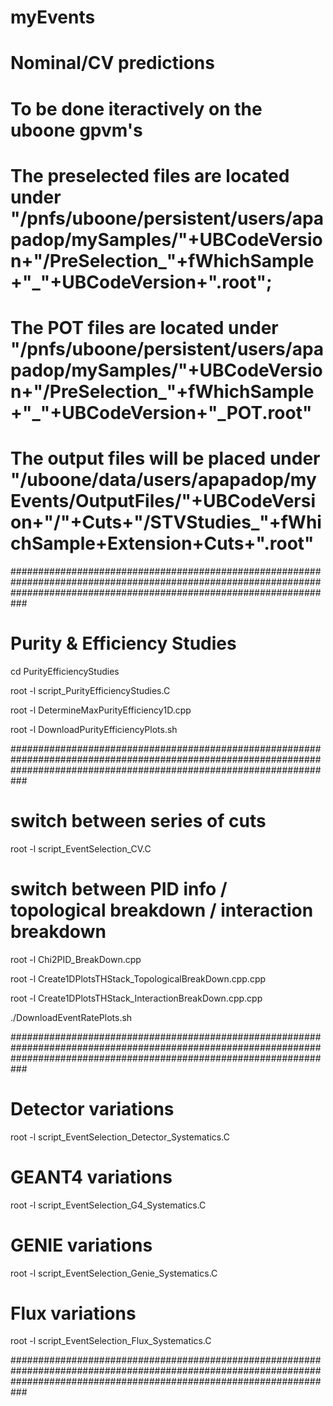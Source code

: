 # myEvents

# Nominal/CV predictions 
# To be done iteractively on the uboone gpvm's
# The preselected files are located under "/pnfs/uboone/persistent/users/apapadop/mySamples/"+UBCodeVersion+"/PreSelection_"+fWhichSample+"_"+UBCodeVersion+".root";
# The POT files are located under "/pnfs/uboone/persistent/users/apapadop/mySamples/"+UBCodeVersion+"/PreSelection_"+fWhichSample+"_"+UBCodeVersion+"_POT.root"
# The output files will be placed under "/uboone/data/users/apapadop/myEvents/OutputFiles/"+UBCodeVersion+"/"+Cuts+"/STVStudies_"+fWhichSample+Extension+Cuts+".root"

###########################################################################################################################################################################

# Purity & Efficiency Studies

cd PurityEfficiencyStudies

root -l script_PurityEfficiencyStudies.C

root -l DetermineMaxPurityEfficiency1D.cpp

root -l DownloadPurityEfficiencyPlots.sh

###########################################################################################################################################################################

# switch between series of cuts

root -l script_EventSelection_CV.C 

# switch between PID info / topological breakdown / interaction breakdown

root -l Chi2PID_BreakDown.cpp

root -l Create1DPlotsTHStack_TopologicalBreakDown.cpp.cpp

root -l Create1DPlotsTHStack_InteractionBreakDown.cpp.cpp

./DownloadEventRatePlots.sh

###########################################################################################################################################################################

# Detector variations

root -l script_EventSelection_Detector_Systematics.C

# GEANT4 variations

root -l script_EventSelection_G4_Systematics.C

# GENIE variations

root -l script_EventSelection_Genie_Systematics.C

# Flux variations

root -l script_EventSelection_Flux_Systematics.C

###########################################################################################################################################################################
